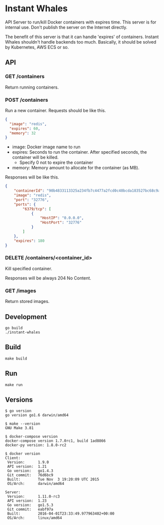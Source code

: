 # Instant Whales

API Server to run/kill Docker containers with expires time.
This server is for internal use. Don't publish the server on the Internet directly.

The benefit of this server is that it can handle 'expires' of containers.
Instant Whales shouldn't handle backends too much.
Basically, it should be solved by Kubernetes, AWS ECS or so.

## API

### GET /containers

Return running containers.

### POST /containers

Run a new container.
Requests should be like this.

```json
{
  "image": "redis",
  "expires": 60,
  "memory": 32
}
```

* image: Docker image name to run
* expires: Seconds to run the container. After specified seconds, the container will be killed.
    * Specify 0 not to expire the container
* memory: Memory amount to allocate for the container (as MB). 

Responses will be like this.

```json
{
    "containerId": "90b4833113325a234fb7c4477a2fcd0c40bcda183527bc68c9aad51ac3a4eb52",
    "image": "redis",
    "port": "32776",
    "ports": {
        "6379/tcp": [
            {
                "HostIP": "0.0.0.0",
                "HostPort": "32776"
            }
        ]
    },
    "expires": 180
}
```

### DELETE /containers/<container_id>

Kill specified container.

Responses will be always 204 No Content. 

### GET /images

Return stored images.

## Development

```
go build
./instant-whales
```

## Build

`make build`

## Run

`make run`

## Versions

```
$ go version    
go version go1.6 darwin/amd64

$ make --version
GNU Make 3.81

$ docker-compose version
docker-compose version 1.7.0rc1, build 1ad8866
docker-py version: 1.8.0-rc2

$ docker version
Client:
 Version:      1.9.0
 API version:  1.21
 Go version:   go1.4.3
 Git commit:   76d6bc9
 Built:        Tue Nov  3 19:20:09 UTC 2015
 OS/Arch:      darwin/amd64

Server:
 Version:      1.11.0-rc3
 API version:  1.23
 Go version:   go1.5.3
 Git commit:   eabf97a
 Built:        2016-04-01T23:33:49.977963402+00:00
 OS/Arch:      linux/amd64
```